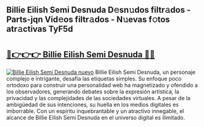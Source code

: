 ## Billie Eilish Semi Desnuda D𝚎sn𝚞dos filtr𝚊dos - Parts-jqn Vid𝚎os filtr𝚊dos - N𝚞evas f𝚘tos atr𝚊ctivas TyF5d

# <h2><a href="http://mbbh9ao.tromn.icu/?c=Billie+Eilish+Semi+Desnuda">🔗👉👉👉 Billie Eilish Semi Desnuda 🔗🔗</a></h2>

[![Billie Eilish Semi Desnuda nuevo](https://i.imgur.com/pEAQMta.gif)](http://mbbh9ao.tromn.icu/?c=Billie+Eilish+Semi+Desnuda)
Billie Eilish Semi Desnuda, un personaje complejo e intrigante, desafía las etiquetas simples. Su enfoque poco ortodoxo para construir una personalidad web ha magnetizado y ofendido a los observadores, generando debates sobre la expresión artística, la privacidad y las complejidades de las sociedades virtuales. A pesar de la ambigüedad de sus intenciones, su huella en los medios digitales es imborrable. Con un espíritu inquebrantable y un atractivo innegable, el alcance de Billie Eilish Semi Desnuda en el universo digital es ilimitado.
